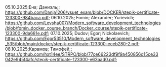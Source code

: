 05.10.2025;Ена; Даниэль;; https://github.com/Danja1206/vsuet_exam/blob/DOCKER/stepik-certificate-123300-984baca.pdf;
06.10.2025; Fomin; Alexander; Yurievich; https://github.com/Levsha007/Modern_software_development_technologies/blob/fomin_docker_course_branch/Docker_course/stepik-certificate-123300-9da681e.pdf; 
07.10.2025; Dudov; Egor; Nickolaevich; https://github.com/Egor53510/Modern_software_development_technologies_535/blob/main/docker/stepik-certificate-123300-eceb280-2.pdf;
08.10.2025;Карамов; Тимофей;; https://github.com/hxt14ee/STRPO/blob/77ce66223df9f9a450856d15ce33042e945f4afc/stepik-certificate-123300-e63aad0.pdf;
